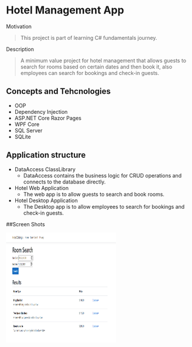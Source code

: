 # Hotel Management App

Motivation 
> This project is part of learning C# fundamentals journey.

Description
> A minimum value project for hotel management that allows guests to search for rooms based on certain dates and then book it, also employees can search for bookings and check-in guests.


## Concepts and Tehcnologies 
- OOP
- Dependency Injection
- ASP.NET Core Razor Pages
- WPF Core
- SQL Server
- SQLite

## Application structure
  - DataAccess ClassLibrary
    - DataAccess contains the business logic for CRUD operations and connects to the database directly.
  - Hotel Web Application
    - The web app is to allow guests to search and book rooms.
  - Hotel Desktop Application
    - The Desktop app is to allow employees to search for bookings and check-in guests.

##Screen Shots

<img src="https://github.com/mhnd6/HotelManagementApp/blob/master/ScreenShots/Search.png" alt="maze pic" width="300" height="300">
